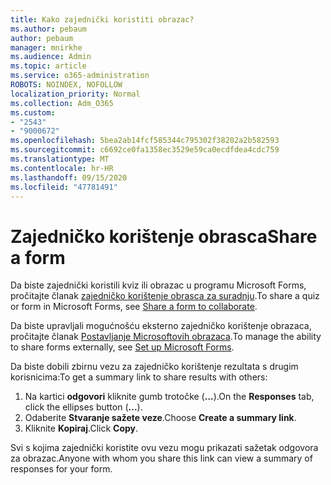 ```yaml
---
title: Kako zajednički koristiti obrazac?
ms.author: pebaum
author: pebaum
manager: mnirkhe
ms.audience: Admin
ms.topic: article
ms.service: o365-administration
ROBOTS: NOINDEX, NOFOLLOW
localization_priority: Normal
ms.collection: Adm_O365
ms.custom:
- "2543"
- "9000672"
ms.openlocfilehash: 5bea2ab14fcf585344c795302f38202a2b582593
ms.sourcegitcommit: c6692ce0fa1358ec3529e59ca0ecdfdea4cdc759
ms.translationtype: MT
ms.contentlocale: hr-HR
ms.lasthandoff: 09/15/2020
ms.locfileid: "47781491"
---
```

# <a name="share-a-form"></a><span data-ttu-id="94b3e-102">Zajedničko korištenje obrasca</span><span class="sxs-lookup"><span data-stu-id="94b3e-102">Share a form</span></span>

<span data-ttu-id="94b3e-103">Da biste zajednički koristili kviz ili obrazac u programu Microsoft Forms, pročitajte članak [zajedničko korištenje obrasca za suradnju](https://support.office.com/article/Share-a-form-to-collaborate-d5bb5cf0-8401-4c15-bb8c-8e108cd7e69b).</span><span class="sxs-lookup"><span data-stu-id="94b3e-103">To share a quiz or form in Microsoft Forms, see [Share a form to collaborate](https://support.office.com/article/Share-a-form-to-collaborate-d5bb5cf0-8401-4c15-bb8c-8e108cd7e69b).</span></span>

<span data-ttu-id="94b3e-104">Da biste upravljali mogućnošću eksterno zajedničko korištenje obrazaca, pročitajte članak [Postavljanje Microsoftovih obrazaca](https://support.office.com/article/set-up-microsoft-forms-cc52287a-4550-464d-9a1b-457bf9df2240).</span><span class="sxs-lookup"><span data-stu-id="94b3e-104">To manage the ability to share forms externally, see [Set up Microsoft Forms](https://support.office.com/article/set-up-microsoft-forms-cc52287a-4550-464d-9a1b-457bf9df2240).</span></span> 

<span data-ttu-id="94b3e-105">Da biste dobili zbirnu vezu za zajedničko korištenje rezultata s drugim korisnicima:</span><span class="sxs-lookup"><span data-stu-id="94b3e-105">To get a summary link to share results with others:</span></span>

1. <span data-ttu-id="94b3e-106">Na kartici **odgovori** kliknite gumb trotočke (**...**).</span><span class="sxs-lookup"><span data-stu-id="94b3e-106">On the **Responses** tab, click the ellipses button (**...**).</span></span>
3. <span data-ttu-id="94b3e-107">Odaberite **Stvaranje sažete veze**.</span><span class="sxs-lookup"><span data-stu-id="94b3e-107">Choose **Create a summary link**.</span></span>
4. <span data-ttu-id="94b3e-108">Kliknite **Kopiraj**.</span><span class="sxs-lookup"><span data-stu-id="94b3e-108">Click **Copy**.</span></span>

<span data-ttu-id="94b3e-109">Svi s kojima zajednički koristite ovu vezu mogu prikazati sažetak odgovora za obrazac.</span><span class="sxs-lookup"><span data-stu-id="94b3e-109">Anyone with whom you share this link can view a summary of responses for your form.</span></span>